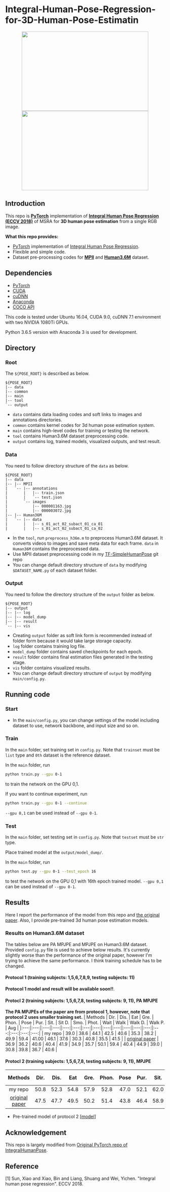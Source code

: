 # Integral-Human-Pose-Regression-for-3D-Human-Pose-Estimatin
<p align="center">
<img src="https://cv.snu.ac.kr/research/Integral3DHumanPose/figs/2d_1.jpg" width="400" height="250"> <img src="https://cv.snu.ac.kr/research/Integral3DHumanPose/figs/3d_1.jpg" width="400" height="250">
</p>

## Introduction

This repo is **[PyTorch](https://pytorch.org/)** implementation of **[Integral Human Pose Regression (ECCV 2018)](https://arxiv.org/abs/1711.08229)** of MSRA for **3D human pose estimation** from a single RGB image.

**What this repo provides:**
* [PyTorch](https://pytorch.org/) implementation of [Integral Human Pose Regression](https://arxiv.org/abs/1711.08229).
* Flexible and simple code.
* Dataset pre-processing codes for **[MPII](http://human-pose.mpi-inf.mpg.de/)** and **[Human3.6M](http://vision.imar.ro/human3.6m/description.php)** dataset.

## Dependencies
* [PyTorch](https://pytorch.org/)
* [CUDA](https://developer.nvidia.com/cuda-downloads)
* [cuDNN](https://developer.nvidia.com/cudnn)
* [Anaconda](https://www.anaconda.com/download/)
* [COCO API](https://github.com/cocodataset/cocoapi)

This code is tested under Ubuntu 16.04, CUDA 9.0, cuDNN 7.1 environment with two NVIDIA 1080Ti GPUs.

Python 3.6.5 version with Anaconda 3 is used for development.

## Directory

### Root
The `${POSE_ROOT}` is described as below.
```
${POSE_ROOT}
|-- data
|-- common
|-- main
|-- tool
`-- output
```
* `data` contains data loading codes and soft links to images and annotations directories.
* `common` contains kernel codes for 3d human pose estimation system.
* `main` contains high-level codes for training or testing the network.
* `tool` contains Human3.6M dataset preprocessing code.
* `output` contains log, trained models, visualized outputs, and test result.

### Data
You need to follow directory structure of the `data` as below.
```
${POSE_ROOT}
|-- data
|-- |-- MPII
|   `-- |-- annotations
|       |   |-- train.json
|       |   `-- test.json
|       `-- images
|           |-- 000001163.jpg
|           |-- 000003072.jpg
|-- |-- Human36M
|   `-- |-- data
|       |   |-- s_01_act_02_subact_01_ca_01
|       |   |-- s_01_act_02_subact_01_ca_02
```
* In the `tool`, run `preprocess_h36m.m` to preprocess Human3.6M dataset. It converts videos to images and save meta data for each frame. `data` in `Human36M` contains the preprocessed data.
* Use MPII dataset preprocessing code in my [TF-SimpleHumanPose](https://github.com/mks0601/TF-SimpleHumanPose) git repo
* You can change default directory structure of `data` by modifying `$DATASET_NAME.py` of each dataset folder.

### Output
You need to follow the directory structure of the `output` folder as below.
```
${POSE_ROOT}
|-- output
|-- |-- log
|-- |-- model_dump
|-- |-- result
`-- |-- vis
```
* Creating `output` folder as soft link form is recommended instead of folder form because it would take large storage capacity.
* `log` folder contains training log file.
* `model_dump` folder contains saved checkpoints for each epoch.
* `result` folder contains final estimation files generated in the testing stage.
* `vis` folder contains visualized results.
* You can change default directory structure of `output` by modifying `main/config.py`.

## Running code
### Start
* In the `main/config.py`, you can change settings of the model including dataset to use, network backbone, and input size and so on.

### Train
In the `main` folder, set training set in `config.py`. Note that `trainset` must be `list` type and `0th` dataset is the reference dataset.

In the `main` folder, run
```bash
python train.py --gpu 0-1
```
to train the network on the GPU 0,1. 

If you want to continue experiment, run 
```bash
python train.py --gpu 0-1 --continue
```
`--gpu 0,1` can be used instead of `--gpu 0-1`.

### Test
In the `main` folder, set testing set in `config.py`. Note that `testset` must be `str` type.

Place trained model at the `output/model_dump/`.

In the `main` folder, run 
```bash
python test.py --gpu 0-1 --test_epoch 16
```
to test the network on the GPU 0,1 with 16th epoch trained model. `--gpu 0,1` can be used instead of `--gpu 0-1`.

## Results
Here I report the performance of the model from this repo and [the original paper](https://arxiv.org/abs/1711.08229). Also, I provide pre-trained 3d human pose estimation models.
 
### Results on Human3.6M dataset
The tables below are PA MPJPE and MPJPE on Human3.6M dataset. Provided `config.py` file is used to achieve below results. It's currently slightly worse than the performance of the original paper, however I'm trying to achieve the same performance. I think training schedule has to be changed.

#### Protocol 1 (training subjects: 1,5,6,7,8,9, testing subjects: 11)
**Protocol 1 model and result will be available soon!!**.

#### Protocl 2 (training subjects: 1,5,6,7,8, testing subjects: 9, 11), PA MPJPE
**The PA MPJPEs of the paper are from protocol 1, however, note that protocol 2 uses smaller training set.**
| Methods | Dir. | Dis. | Eat | Gre. | Phon. | Pose | Pur. | Sit. | Sit D. | Smo. | Phot. | Wait | Walk | Walk D. | Walk P. | Avg |
|:---:|:---:|:---:|:---:|:---:|:---:|:---:|:---:|:---:|:---:|:---:|:---:|:---:|:---:|:---:|:---:|:---:|
| my repo | 39.0 | 38.6 | 44.1 | 42.5 | 40.6 | 35.3 | 38.2 | 49.9 | 59.4 | 41.00 | 46.1 | 37.6 | 30.3 | 40.8 | 35.5 | 41.5 |
| [original paper](https://arxiv.org/abs/1711.08229) | 36.9 | 36.2 | 40.6 | 40.4 | 41.9 | 34.9 | 35.7 | 50.1 | 59.4 | 40.4 | 44.9 | 39.0 | 30.8 | 39.8 | 36.7 | 40.6 |

#### Protocl 2 (training subjects: 1,5,6,7,8, testing subjects: 9, 11), MPJPE
| Methods | Dir. | Dis. | Eat | Gre. | Phon. | Pose | Pur. | Sit. | Sit D. | Smo. | Phot. | Wait | Walk | Walk D. | Walk P. | Avg |
|:---:|:---:|:---:|:---:|:---:|:---:|:---:|:---:|:---:|:---:|:---:|:---:|:---:|:---:|:---:|:---:|:---:|
| my repo | 50.8 | 52.3 | 54.8 | 57.9 | 52.8 | 47.0 | 52.1 | 62.0 | 73.7 | 52.6 | 58.3 | 50.4 | 40.9 | 54.1 | 45.1 | 53.9 |
| [original paper](https://arxiv.org/abs/1711.08229) | 47.5 | 47.7 | 49.5 | 50.2 | 51.4 | 43.8 | 46.4 | 58.9 | 65.7 | 49.4 | 55.8 | 47.8 | 38.9 | 49.0 | 43.8 | 49.6 |

* Pre-trained model of protocol 2 [[model](https://cv.snu.ac.kr/research/Integral3DHumanPose/model/snapshot_16.pth.tar)]

## Acknowledgement
This repo is largely modified from [Original PyTorch repo of IntegralHumanPose](https://github.com/JimmySuen/integral-human-pose).

## Reference
[1] Sun, Xiao and Xiao, Bin and Liang, Shuang and Wei, Yichen. "Integral human pose regression". ECCV 2018.
